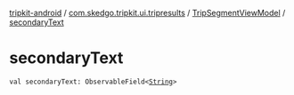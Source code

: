 [tripkit-android](../../index.md) / [com.skedgo.tripkit.ui.tripresults](../index.md) / [TripSegmentViewModel](index.md) / [secondaryText](./secondary-text.md)

# secondaryText

`val secondaryText: ObservableField<`[`String`](https://kotlinlang.org/api/latest/jvm/stdlib/kotlin/-string/index.html)`>`